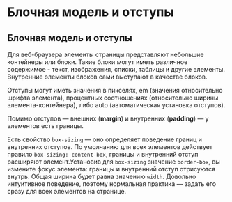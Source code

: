 # Блочная модель и отступы

## Блочная модель и отступы

Для веб-браузера элементы страницы представляют небольшие контейнеры или блоки. Такие блоки могут иметь различное содержимое - текст, изображения, списки, таблицы и другие элементы. Внутренние элементы блоков сами выступают в качестве блоков.

Отступы могут иметь значения в пикселях, em (значения относительно шрифта элемента), процентных соотношениях (относительно ширины элемента-контейнера), либо auto (автоматическая установка отступов).

Помимо отступов — внешних (**margin**) и внутренних (**padding**) — у элементов есть границы.&#x20;

Есть свойство `box-sizing` — оно определяет поведение границ и внутренних отступов. По умолчанию для всех элементов действует правило `box-sizing: content-box`, границы и внутренний отступ расширяют элемент.Установив для `box-sizing` значение `border-box`, вы измените фокус элемента: границы и внутренний отступ отрисуются внутрь. Общая ширина будет равна значению `width`. Довольно интуитивное поведение, поэтому нормальная практика — задать его сразу для всех элементов на странице.
